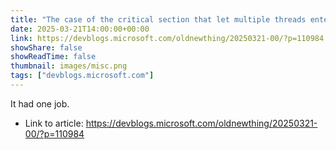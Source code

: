 ```yaml
---
title: "The case of the critical section that let multiple threads enter a block of code"
date: 2025-03-21T14:00:00+00:00
link: https://devblogs.microsoft.com/oldnewthing/20250321-00/?p=110984
showShare: false
showReadTime: false
thumbnail: images/misc.png
tags: ["devblogs.microsoft.com"]
---
```

It had one job.

- Link to article: https://devblogs.microsoft.com/oldnewthing/20250321-00/?p=110984